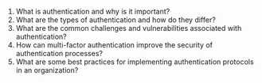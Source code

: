 1. What is authentication and why is it important?
2. What are the types of authentication and how do they differ?
3. What are the common challenges and vulnerabilities associated with authentication?
4. How can multi-factor authentication improve the security of authentication processes?
5. What are some best practices for implementing authentication protocols in an organization?